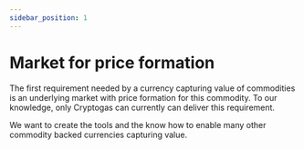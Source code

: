 ```yaml
---
sidebar_position: 1
---
```


# Market for price formation

The first requirement needed by a currency capturing value of commodities is an underlying market with price formation for this commodity. To our knowledge, only Cryptogas can currently can deliver this requirement. 

We want to create the tools and the know how to enable many other commodity backed currencies capturing value.